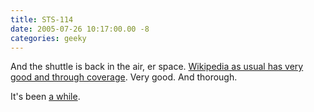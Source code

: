 ```yaml
---
title: STS-114
date: 2005-07-26 10:17:00.00 -8
categories: geeky
---
```

And the shuttle is back in the air, er space. [Wikipedia as usual has very good and through coverage](http://en.wikipedia.org/wiki/STS-114). Very good. And thorough.

It's been [a while](http://www.jokerbone.com/2003/02/01/speak-of-the-devil/).
